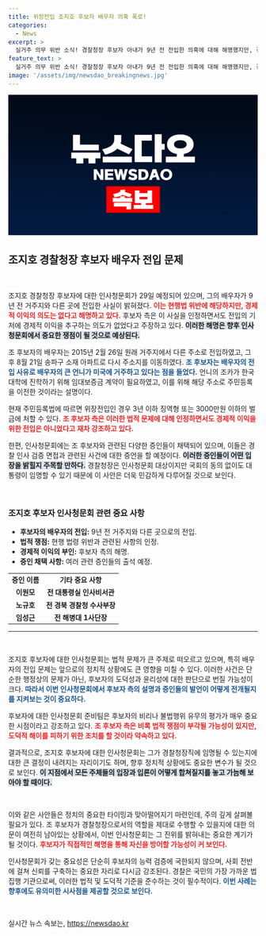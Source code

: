 ```yaml
---
title: 위장전입 조지호 후보자 배우자 의혹 폭로!
categories:
  - News
excerpt: >
  실거주 의무 위반 소식! 경찰청장 후보자 아내가 9년 전 전입한 의혹에 대해 해명했지만, 경제적 이익은 없다고 주장. 인사청문회 전말이 궁금하다면 클릭!
feature_text: >
  실거주 의무 위반 소식! 경찰청장 후보자 아내가 9년 전 전입한 의혹에 대해 해명했지만, 경제적 이익은 없다고 주장. 인사청문회 전말이 궁금하다면 클릭!
image: '/assets/img/newsdao_breakingnews.jpg'
---
```


<p><img src="/assets/img/newsdao_breakingnews.jpg" alt="ontimetimes 속보" /></p>

<h2 data-ke-size="size26">조지호 경찰청장 후보자 배우자 전입 문제</h2>

<p data-ke-size="size16">&nbsp;</p>

<p>조지호 경찰청장 후보자에 대한 인사청문회가 29일 예정되어 있으며, 그의 배우자가 9년 전 거주지와 다른 곳에 전입한 사실이 밝혀졌다. <b><span style="color: #ee2323;">이는 현행법 위반에 해당하지만, 경제적 이익의 의도는 없다고 해명하고 있다.</span></b> 후보자 측은 이 사실을 인정하면서도 전입의 기저에 경제적 이익을 추구하는 의도가 없었다고 주장하고 있다. <b><span style="background-color: #21538527;">이러한 해명은 향후 인사청문회에서 중요한 쟁점이 될 것으로 예상된다.</span></b> </p>

<p>조 후보자의 배우자는 2015년 2월 26일 원래 거주지에서 다른 주소로 전입하였고, 그 후 8월 21일 송파구 소재 아파트로 다시 주소지를 이동하였다. <b><span style="color: #1a5490;">조 후보자는 배우자의 전입 사유로 배우자의 큰 언니가 미국에 거주하고 있다는 점을 들었다.</span></b> 언니의 조카가 한국 대학에 진학하기 위해 임대보증금 계약이 필요하였고, 이를 위해 해당 주소로 주민등록을 이전한 것이라는 설명이다. </p>

<p>현재 주민등록법에 따르면 위장전입인 경우 3년 이하 징역형 또는 3000만원 이하의 벌금에 처할 수 있다. <b><span style="color: #ee2323;">조 후보자 측은 이러한 법적 문제에 대해 인정하면서도 경제적 이익을 위한 전입은 아니었다고 재차 강조하고 있다.</span></b> </p>

<p>한편, 인사청문회에는 조 후보자와 관련된 다양한 증인들이 채택되어 있으며, 이들은 경찰 인사 검증 면접과 관련된 사건에 대한 증언을 할 예정이다. <b><span style="background-color: #21538527;">이러한 증인들이 어떤 입장을 밝힐지 주목할 만하다.</span></b> 경찰청장은 인사청문회 대상이지만 국회의 동의 없이도 대통령이 임명할 수 있기 때문에 이 사안은 더욱 민감하게 다루어질 것으로 보인다. </p>

<p data-ke-size="size16">&nbsp;</p>

<h3>조지호 후보자 인사청문회 관련 중요 사항</h3>

<ul>
<li><strong>후보자의 배우자의 전입:</strong> 9년 전 거주지와 다른 곳으로의 전입.</li>
<li><strong>법적 쟁점:</strong> 현행 법령 위반과 관련된 사항의 인정.</li>
<li><strong>경제적 이익의 부인:</strong> 후보자 측의 해명.</li>
<li><strong>증인 채택 사항:</strong> 여러 관련 증인들의 출석 예정.</li>
</ul>

<table style="width: 100%; border-collapse: collapse;">
<tr>
<td style="text-align: center;height: 17px;"><b>증인 이름</b></td>
<td style="text-align: center;height: 17px;"><b>기타 중요 사항</b></td>
</tr>
<tr>
<td style="text-align: center; height: 17px;"><b>이원모</b></td>
<td style="text-align: center; height: 17px;"><b>전 대통령실 인사비서관</b></td>
</tr>
<tr>
<td style="text-align: center; height: 17px;"><b>노규호</b></td>
<td style="text-align: center; height: 17px;"><b>전 경북 경찰청 수사부장</b></td>
</tr>
<tr>
<td style="text-align: center; height: 17px;"><b>임성근</b></td>
<td style="text-align: center; height: 17px;"><b>전 해병대 1사단장</b></td>
</tr>
</table>

<hr>

<p data-ke-size="size16">&nbsp;</p>

<p>조지호 후보자에 대한 인사청문회는 법적 문제가 큰 주제로 떠오르고 있으며, 특히 배우자의 전입 문제는 앞으로의 정치적 상황에도 큰 영향을 미칠 수 있다. 이러한 사건은 단순한 행정상의 문제가 아닌, 후보자의 도덕성과 윤리성에 대한 판단으로 번질 가능성이 크다. <b><span style="color: #1a5490;">따라서 이번 인사청문회에서 후보자 측의 설명과 증인들의 발언이 어떻게 전개될지를 지켜보는 것이 중요하다.</span></b> </p>

<p>후보자에 대한 인사청문회 준비팀은 후보자의 비리나 불법행위 유무의 평가가 매우 중요한 시점이라고 강조하고 있다. <b><span style="color: #ee2323;">조 후보자 측은 비록 법적 쟁점이 부각될 가능성이 있지만, 도덕적 해이를 피하기 위한 조치를 할 것이라 약속하고 있다.</span></b> </p>

<p>결과적으로, 조지호 후보자에 대한 인사청문회는 그가 경찰청장직에 임명될 수 있는지에 대한 큰 결정이 내려지는 자리이기도 하며, 향후 정치적 상황에도 중요한 변수가 될 것으로 보인다. <b><span style="background-color: #21538527;">이 지점에서 모든 주체들의 입장과 입론이 어떻게 합쳐질지를 놓고 가늠해 보아야 할 때이다.</span></b></p>

<p data-ke-size="size16">&nbsp;</p>

<p>이와 같은 사안들은 정치의 중요한 타이밍과 맞아떨어지기 마련인데, 주의 깊게 살펴볼 필요가 있다. 조 후보자가 경찰청장으로서의 역할을 제대로 수행할 수 있을지에 대한 의문이 여전히 남아있는 상황에서, 이번 인사청문회는 그 진위를 밝혀내는 중요한 계기가 될 것이다. <b><span style="color: #ee2323;">후보자가 직접적인 해명을 통해 자신을 방어할 가능성이 커 보인다.</span></b> </p>

<p>인사청문회가 갖는 중요성은 단순히 후보자의 능력 검증에 국한되지 않으며, 사회 전반에 걸쳐 신뢰를 구축하는 중요한 자리로 다시금 강조된다.  경찰은 국민의 가장 가까운 법 집행 기관으로써, 이러한 법적 및 도덕적 기준을 준수하는 것이 필수적이다. <b><span style="color: #1a5490;">이번 사례는 향후에도 유의미한 시사점을 제공할 것으로 보인다.</span></b></p>

<p data-ke-size="size16">&nbsp;</p>
실시간 뉴스 속보는, <a href="https://newsdao.kr" rel="dofollow">https://newsdao.kr</a>


